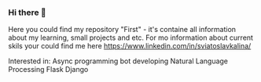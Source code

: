### Hi there 👋
Here you could find my repository "First" - it's containe all information about my learning, small projects and etc.
For mo information about current skils your could find me here https://www.linkedin.com/in/sviatoslavkalina/

Interested in:
Async programming 
bot developing 
Natural Language Processing 
Flask 
Django 
